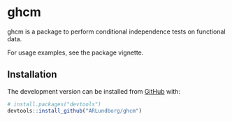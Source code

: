 
<!-- README.md is generated from README.Rmd. Please edit that file -->

# ghcm

<!-- badges: start -->

<!-- badges: end -->

ghcm is a package to perform conditional independence tests on
functional data.

For usage examples, see the package vignette.

## Installation

<!-- relevant once accepted on CRAN
You can install the released version of ghcm from [CRAN](https://CRAN.R-project.org) with:

``` r
install.packages("ghcm")
```
 -->

The development version can be installed from
[GitHub](https://github.com/) with:

``` r
# install.packages("devtools")
devtools::install_github("ARLundborg/ghcm")
```

<!--
## Example

This is a basic example which shows you how to solve a common problem:


```r
library(ghcm)
## basic example code
```

What is special about using `README.Rmd` instead of just `README.md`? You can include R chunks like so:


```r
summary(cars)
#>      speed           dist       
#>  Min.   : 4.0   Min.   :  2.00  
#>  1st Qu.:12.0   1st Qu.: 26.00  
#>  Median :15.0   Median : 36.00  
#>  Mean   :15.4   Mean   : 42.98  
#>  3rd Qu.:19.0   3rd Qu.: 56.00  
#>  Max.   :25.0   Max.   :120.00
```

You'll still need to render `README.Rmd` regularly, to keep `README.md` up-to-date.

You can also embed plots, for example:

<img src="man/figures/README-pressure-1.png" width="100%" />

In that case, don't forget to commit and push the resulting figure files, so they display on GitHub!
-->
